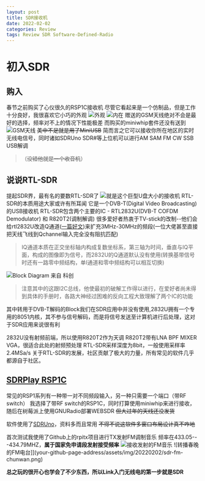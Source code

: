 ```yaml
---
layout: post
title: SDR接收机
date: 2022-02-02
categories: Review
tags: Review SDR Software-Defined-Radio
---
```


初入SDR
===
购入
---
春节之前购买了心仪很久的RSP1C接收机 尽管它看起来是一个仿制品，但是工作十分良好，我很喜欢它小巧的外观
![外观](your-github-page-address/assets/img/20220202/img_rsp1c_outer.jpg)
![内在](your-github-page-address/assets/img/20220202/img_rsp1c_inner.jpg)
赠送的GSM天线绝对不会是最好的选择，频率对不上的情况下性能极差 而购买的miniwhip套件还没有送到
![GSM天线](your-github-page-address/assets/img/20220202/img_rsp1c_inner.jpg)
~~美中不足就是用了MiniUSB~~
简而言之它可以接收你所在地区的实时无线电信号，同时诸如SDRUno SDR#等上位机可以进行AM SAM FM CW SSB USB解调
>（~~没错他就是一个收音机~~）

说说RTL-SDR
---
提起SDR界，最有名的要数RTL-SDR了
![就是这个巨型U盘大小的接收机](your-github-page-address/assets/img/20220202/img_rtl_sdr.jpg)
RTL-SDR的本质用途大家或许有所耳闻 它是一个DVB-T(Digital Video Broadcasting)的USB接收机
RTL-SDR包含两个主要的IC - RTL2832U(DVB-T COFDM Demodulator) 和 R820T2(调制解调)
很多爱好者热衷于TV-stick的改制--他们会给rtl2832U改造Q通道([一篇好文](https://blog.csdn.net/roobiebird/article/details/103128738))来扩充3MHz-30MHz的频段(一位大佬甚至直接把天线飞线到Qchannel输入完全没有阻抗匹配)
>IQ通道本质在正交坐标轴内构成复数坐标系，第三轴为时间，垂直与IQ平面，构成的图像即为信号，而2832U的Q通道默认没有使用(转换基带信号时还有一路零中频结构，单I通道和零中频结构可以相互切换)

![Block Diagram 来自 科创](your-github-page-address/assets/img/20220202/block_diagram.png)
>注意其中的这跟I2C总线，他使最初的破解工作得以进行，在爱好者尚未得到具体的手册时，各路大神经过困难的反向工程大致理解了两个IC的功能

其中转用于DVB-T解码的Block我们在SDR应用中并没有使用,2832U拥有一个专用的8051内核，其不参与信号解码，而是将信号发送至计算机进行后处理，这对于SDR应用来说很有利

2832U没有射频前端，所以使用R820T2作为天调
R820T2带有LNA BPF MIXER VGA，很适合此处的射频预处理
RTL-SDR采样深度为8bit，一般使用采样率2.4MSa/s
关于RTL-SDR的发展，社区贡献了极大的力量，所有常见的软件几乎都源自于社区。

[SDRPlay RSP1C](http://www.sdrplay.com/sdruno/)
---
常见的RSP1系列有一种带一对不同频段输入，另一种只需要一个端口（带RF switch）
我选择了带RF switch的RSP1C，同时打算使用miniwhip来进行接收，随后在树莓派上使用GNURadio部署WEBSDR
~~但大过年的天线还没发货~~

软件使用了[SDRUno](https://www.sdrplay.com/softwarehome/)，资料多而且常用
~~不得不说这软件多窗口布局设计真不咋地~~

首次测试我使用了Github上的rpitx项目进行TX发射FM调制音乐
频率在433.05---434.79MHZ，**属于国家免申请段发射接受频率**
![接收发射的FM音乐](your-github-page-address/assets/img/20220202/sdr-fm.png)
![转播春晚的FM电台]](your-github-page-address/assets/img/20220202/sdr-fm-chunwan.png)

**总之玩的很开心也学会了不少东西，所以Link入门无线电的第一步就是SDR**